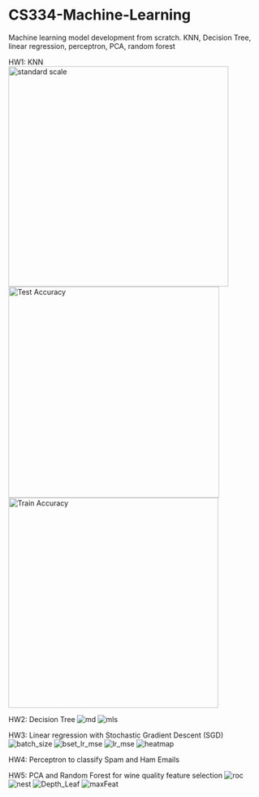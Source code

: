 # CS334-Machine-Learning
Machine learning model development from scratch. KNN, Decision Tree, linear regression, perceptron, PCA, random forest

HW1: KNN
<img width="433" alt="standard scale" src="https://user-images.githubusercontent.com/73702692/144115671-cdffbd87-4088-4f7f-a1aa-33e42b3e276c.png">
<img width="415" alt="Test Accuracy" src="https://user-images.githubusercontent.com/73702692/144115686-4637a7af-5b96-4743-ac17-a2ad60c89201.png">
<img width="413" alt="Train Accuracy" src="https://user-images.githubusercontent.com/73702692/144115703-2e9e6a8b-2420-450f-9afc-f4d2b7c1d224.png">

HW2: Decision Tree
![md](https://user-images.githubusercontent.com/73702692/144115767-809d0a82-4721-4876-8c09-f5710d7a1438.jpg)
![mls](https://user-images.githubusercontent.com/73702692/144115787-0aa4f050-d6e4-4f6d-8011-a5d9dd04b0e0.jpg)

HW3: Linear regression with Stochastic Gradient Descent (SGD)
![batch_size](https://user-images.githubusercontent.com/73702692/144116027-1f1feef5-38f6-43ea-abc0-1a08a0d5f105.png)
![bset_lr_mse](https://user-images.githubusercontent.com/73702692/144116038-096a5d6a-8163-4495-8911-f78220e94e5e.png)
![lr_mse](https://user-images.githubusercontent.com/73702692/144116053-c0ced696-c740-4815-aa62-84035cc30179.jpg)
![heatmap](https://user-images.githubusercontent.com/73702692/144116285-cb70ad83-1b1c-4955-9870-6bba9e62484b.jpg)

HW4: Perceptron to classify Spam and Ham Emails

HW5: PCA and Random Forest for wine quality feature selection
![roc](https://user-images.githubusercontent.com/73702692/144116787-9de51c6c-135a-4040-bf3c-f99fd0d9a8f8.png)
![nest](https://user-images.githubusercontent.com/73702692/144116809-3d0d3836-58a0-465d-89d6-05616ab47393.png)
![Depth_Leaf](https://user-images.githubusercontent.com/73702692/144116824-411c4814-fac8-4b50-ac98-27c91f43541c.png)
![maxFeat](https://user-images.githubusercontent.com/73702692/144116843-0d5da842-1e88-403b-ab35-833d1e354039.png)
